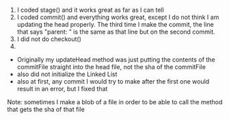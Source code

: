 1. I coded stage() and it works great as far as I can tell
2. I coded commit() and everything works great, except I do not think I am updating the head properly. The third time I make the commit, the line that says "parent: " is the same as that line but on the second commit.
3. I did not do checkout()
4. 
- Originally my updateHead method was just putting the contents of the commitFile straight into the head file, not the sha of the commitFile
- also did not initialize the Linked List
- also at first, any commit I would try to make after the first one would result in an error, but I fixed that

Note: sometimes I make a blob of a file in order to be able to call the method that gets the sha of that file
